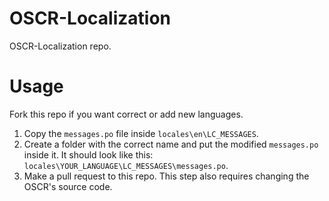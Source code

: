 # OSCR-Localization
OSCR-Localization repo.

# Usage

Fork this repo if you want correct or add new languages.

1. Copy the `messages.po` file inside `locales\en\LC_MESSAGES`.
2. Create a folder with the correct name and put the modified `messages.po` inside it. It should look like this: `locales\YOUR_LANGUAGE\LC_MESSAGES\messages.po`.
3. Make a pull request to this repo. This step also requires changing the OSCR's source code.
